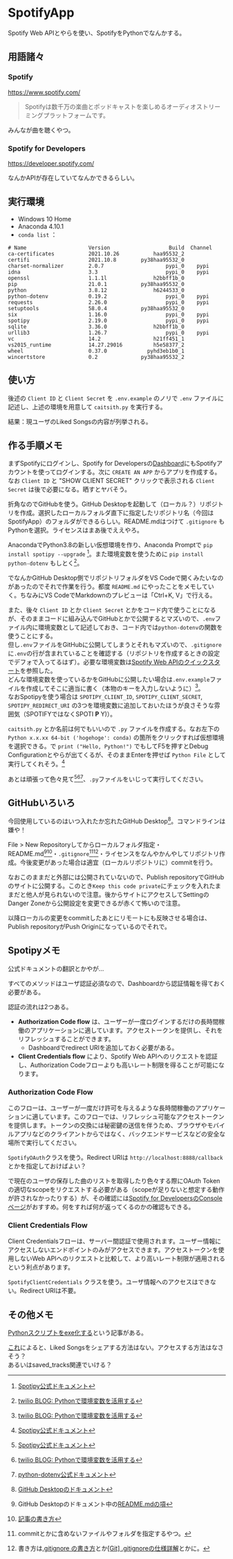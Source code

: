 # SpotifyApp
 Spotify Web APIとやらを使い、SpotifyをPythonでなんかする。

## 用語諸々
### Spotify

https://www.spotify.com/

> Spotifyは数千万の楽曲とポッドキャストを楽しめるオーディオストリーミングプラットフォームです。

みんなが曲を聴くやつ。

### Spotify for Developers

https://developer.spotify.com/

なんかAPIが存在していてなんかできるらしい。

## 実行環境
- Windows 10 Home
- Anaconda 4.10.1
- `conda list` ：

```
# Name                    Version                   Build  Channel
ca-certificates           2021.10.26           haa95532_2
certifi                   2021.10.8        py38haa95532_0
charset-normalizer        2.0.7                    pypi_0    pypi
idna                      3.3                      pypi_0    pypi
openssl                   1.1.1l               h2bbff1b_0
pip                       21.0.1           py38haa95532_0
python                    3.8.12               h6244533_0
python-dotenv             0.19.2                   pypi_0    pypi
requests                  2.26.0                   pypi_0    pypi
setuptools                58.0.4           py38haa95532_0
six                       1.16.0                   pypi_0    pypi
spotipy                   2.19.0                   pypi_0    pypi
sqlite                    3.36.0               h2bbff1b_0
urllib3                   1.26.7                   pypi_0    pypi
vc                        14.2                 h21ff451_1
vs2015_runtime            14.27.29016          h5e58377_2
wheel                     0.37.0             pyhd3eb1b0_1
wincertstore              0.2              py38haa95532_2
```

## 使い方
後述の `Client ID` と `Client Secret` を `.env.example` のノリで `.env` ファイルに記述し、上述の環境を用意して `caitsith.py` を実行する。

結果：現ユーザのLiked Songsの内容が列挙される。


## 作る手順メモ
まずSpotifyにログインし、Spotify for Developersの[Dashboard](https://developer.spotify.com/dashboard/login)にもSpotifyアカウントを使ってログインする。次に `CREATE AN APP` からアプリを作成する。  
なお `Client ID` と "SHOW CLIENT SECRET" クリックで表示される `Client Secret` は後で必要になる。晒すとヤバそう。

折角なのでGitHubを使う。GitHub Desktopを起動して（ローカル？）リポジトリを作成。選択したローカルフォルダ直下に指定したリポジトリ名（今回はSpotifyApp）のフォルダができるらしい。README.mdはつけて `.gitignore` もPythonを選択。ライセンスはまあ後でええやろ。

AnacondaでPython3.8の新しい仮想環境を作り、Anaconda Promptで `pip install spotipy --upgrade` [^1]。また環境変数を使うために `pip install python-dotenv` もしとく[^2]。

でなんかGitHub Desktop側でリポジトリフォルダをVS Codeで開くみたいなのがあったのでそれで作業を行う。都度 `README.md` にやったことをメモしていく。ちなみにVS CodeでMarkdownのプレビューは「Ctrl+K, V」で行える。

また、後々 `Client ID` とか `Client Secret` とかをコード内で使うことになるが、そのままコードに組み込んでGitHubとかで公開するとマズいので、`.env`ファイル内に環境変数として記述しておき、コード内では`python-dotenv`の関数を使うことにする。  
但し`.env`ファイルをGitHubに公開してしまうとそれもマズいので、`.gitignore`に`.env`の行が含まれていることを確認する（リポジトリを作成するときの設定でデフォで入ってるはず）。必要な環境変数は[Spotify Web APIのクイックスタート](https://developer.spotify.com/documentation/web-api/quick-start/)を参照した。  
どんな環境変数を使っているかをGitHubに公開したい場合は`.env.example`ファイルを作成してそこに適当に書く（本物のキーを入力しないように）[^2]。  
なおSpotipyを使う場合は `SPOTIPY_CLIENT_ID`, `SPOTIPY_CLIENT_SECRET`, `SPOTIPY_REDIRECT_URI` の3つを環境変数に追加しておいたほうが良さそうな雰囲気（SPOTIFYではなくSPOTI **P** Y)）。

`caitsith.py` とか名前は何でもいいので `.py` ファイルを作成する。なお左下の `Python x.x.xx 64-bit ('hogehoge': conda)` の箇所をクリックすれば仮想環境を選択できる。で `print ("Hello, Python!")` でもしてF5を押すとDebug Configurationとやらが出てくるが、そのままEnterを押せば `Python File` として実行してくれそう。[^1]

あとは頑張って色々見て[^1][^2][^8]、`.py`ファイルをいじって実行してください。

## GitHubいろいろ
今回使用しているのはいつ入れたか忘れたGitHub Desktop[^3]。コマンドラインは嫌や！

File > New Repositoryしてからローカルフォルダ指定・README.md[^4][^5]・`.gitignore`[^6][^7]・ライセンスをなんやかんやしてリポジトリ作成。今後変更があった場合は適宜（ローカルリポジトリに）commitを行う。

なおこのままだと外部には公開されていないので、Publish repositoryでGitHubのサイトに公開する。このとき`Keep this code private`にチェックを入れたままだと他人が見られないので注意。後からサイトにアクセスしてSettingのDanger Zoneから公開設定を変更できるが赤くて怖いので注意。

以降ローカルの変更をcommitしたあとにリモートにも反映させる場合は、Publish repositoryがPush Originになっているのでそれで。


## Spotipyメモ

公式ドキュメントの翻訳とかやが…

すべてのメソッドはユーザ認証必須なので、Dashboardから認証情報を得ておく必要がある。

認証の流れは2つある。

- **Authorization Code flow** は、ユーザーが一度ログインするだけの長時間稼働のアプリケーションに適しています。アクセストークンを提供し、それをリフレッシュすることができます。
  - Dashboardでredirect URIを追加しておく必要がある。
- **Client Credentials flow** により、Spotify Web APIへのリクエストを認証し、Authorization Codeフローよりも高いレート制限を得ることが可能になります。


### Authorization Code Flow

このフローは、ユーザーが一度だけ許可を与えるような長時間稼働のアプリケーションに適しています。このフローでは、リフレッシュ可能なアクセストークンを提供します。トークンの交換には秘密鍵の送信を伴うため、ブラウザやモバイルアプリなどのクライアントからではなく、バックエンドサービスなどの安全な場所で実行してください。

`SpotifyOAuth`クラスを使う。Redirect URIは `http://localhost:8888/callback` とかを指定しておけばよい？

で現在のユーザの保存した曲のリストを取得したり色々する際にOAuth Tokenの適切なscopeをリクエストする必要がある（scopeが足りないと想定する動作が許されなかったりする）が、その確認には[Spotify for DevelopersのConsoleページ](https://developer.spotify.com/console/)がおすすめ。何をすれば何が返ってくるのかの確認もできる。

### Client Credentials Flow

Client Credentialsフローは、サーバー間認証で使用されます。ユーザー情報にアクセスしないエンドポイントのみがアクセスできます。アクセストークンを使用しないWeb APIへのリクエストと比較して、より高いレート制限が適用されるという利点があります。

`SpotifyClientCredentials` クラスを使う。ユーザ情報へのアクセスはできない。Redirect URIは不要。


## その他メモ

[Pythonスクリプトをexe化する](https://www.python.ambitious-engineer.com/archives/3306)という記事がある。

[これ](https://community.spotify.com/t5/Your-Library/How-to-share-the-quot-Liked-Songs-quot-Playlist/td-p/4828788)によると、Liked Songsをシェアする方法はない。アクセスする方法はなさそう？  
あるいはsaved_tracks関連でいける？


[^1]: [Spotipy公式ドキュメント](https://spotipy.readthedocs.io/en/2.19.0/)  
[^2]: [twilio BLOG: Pythonで環境変数を活用する](https://www.twilio.com/blog/environment-variables-python-jp)  
[^3]: [GitHub Desktopのドキュメント](https://docs.github.com/ja/desktop)  
[^4]: GitHub Desktopのドキュメント中の[README.mdの項](https://docs.github.com/ja/repositories/managing-your-repositorys-settings-and-features/customizing-your-repository/about-readmes)  
[^5]: [記事の書き方](https://gist.github.com/LambdaNote/0d33b7d8284a3c99cffd1a5aa83c115f)
[^6]: commitとかに含めないファイルやフォルダを指定するやつ。  
[^7]: 書き方は[.gitignore の書き方](https://qiita.com/inabe49/items/16ee3d9d1ce68daa9fff)とか[[Git] .gitignoreの仕様詳解](https://qiita.com/anqooqie/items/110957797b3d5280c44f)とかに。  
[^8]: [python-dotenv公式ドキュメント](https://pypi.org/project/python-dotenv/)
